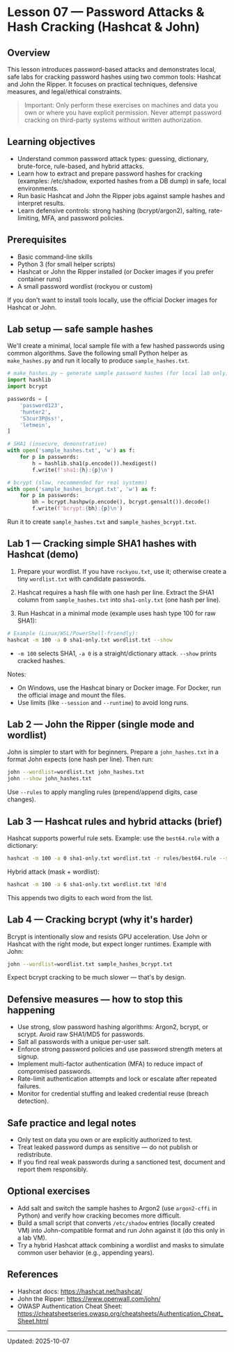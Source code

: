  # Lesson 07 — Password Attacks & Hash Cracking (Hashcat & John)

 ## Overview

 This lesson introduces password-based attacks and demonstrates local, safe labs for cracking password hashes using two common tools: Hashcat and John the Ripper. It focuses on practical techniques, defensive measures, and legal/ethical constraints.

 > Important: Only perform these exercises on machines and data you own or where you have explicit permission. Never attempt password cracking on third-party systems without written authorization.

 ## Learning objectives

 - Understand common password attack types: guessing, dictionary, brute-force, rule-based, and hybrid attacks.
 - Learn how to extract and prepare password hashes for cracking (examples: /etc/shadow, exported hashes from a DB dump) in safe, local environments.
 - Run basic Hashcat and John the Ripper jobs against sample hashes and interpret results.
 - Learn defensive controls: strong hashing (bcrypt/argon2), salting, rate-limiting, MFA, and password policies.

 ## Prerequisites

 - Basic command-line skills
 - Python 3 (for small helper scripts)
 - Hashcat or John the Ripper installed (or Docker images if you prefer container runs)
 - A small password wordlist (rockyou or custom)

 If you don't want to install tools locally, use the official Docker images for Hashcat or John.

 ## Lab setup — safe sample hashes

 We'll create a minimal, local sample file with a few hashed passwords using common algorithms. Save the following small Python helper as `make_hashes.py` and run it locally to produce `sample_hashes.txt`.

 ```python
 # make_hashes.py — generate sample password hashes (for local lab only)
 import hashlib
 import bcrypt

 passwords = [
     'password123',
     'hunter2',
     'S3cur3P@ss!',
     'letmein',
 ]

 # SHA1 (insecure, demonstrative)
 with open('sample_hashes.txt', 'w') as f:
     for p in passwords:
         h = hashlib.sha1(p.encode()).hexdigest()
         f.write(f'sha1:{h}:{p}\n')

 # bcrypt (slow, recommended for real systems)
 with open('sample_hashes_bcrypt.txt', 'w') as f:
     for p in passwords:
         bh = bcrypt.hashpw(p.encode(), bcrypt.gensalt()).decode()
         f.write(f'bcrypt:{bh}:{p}\n')
```

 Run it to create `sample_hashes.txt` and `sample_hashes_bcrypt.txt`.

 ## Lab 1 — Cracking simple SHA1 hashes with Hashcat (demo)

 1. Prepare your wordlist. If you have `rockyou.txt`, use it; otherwise create a tiny `wordlist.txt` with candidate passwords.

 2. Hashcat requires a hash file with one hash per line. Extract the SHA1 column from `sample_hashes.txt` into `sha1-only.txt` (one hash per line).

 3. Run Hashcat in a minimal mode (example uses hash type 100 for raw SHA1):

 ```bash
 # Example (Linux/WSL/PowerShell-friendly):
 hashcat -m 100 -a 0 sha1-only.txt wordlist.txt --show
 ```

 - `-m 100` selects SHA1, `-a 0` is a straight/dictionary attack. `--show` prints cracked hashes.

 Notes:
 - On Windows, use the Hashcat binary or Docker image. For Docker, run the official image and mount the files.
 - Use limits (like `--session` and `--runtime`) to avoid long runs.

 ## Lab 2 — John the Ripper (single mode and wordlist)

 John is simpler to start with for beginners. Prepare a `john_hashes.txt` in a format John expects (one hash per line). Then run:

 ```bash
 john --wordlist=wordlist.txt john_hashes.txt
 john --show john_hashes.txt
 ```

 Use `--rules` to apply mangling rules (prepend/append digits, case changes).

 ## Lab 3 — Hashcat rules and hybrid attacks (brief)

 Hashcat supports powerful rule sets. Example: use the `best64.rule` with a dictionary:

 ```bash
 hashcat -m 100 -a 0 sha1-only.txt wordlist.txt -r rules/best64.rule --show
 ```

 Hybrid attack (mask + wordlist):

 ```bash
 hashcat -m 100 -a 6 sha1-only.txt wordlist.txt ?d?d
 ```

 This appends two digits to each word from the list.

 ## Lab 4 — Cracking bcrypt (why it's harder)

 Bcrypt is intentionally slow and resists GPU acceleration. Use John or Hashcat with the right mode, but expect longer runtimes. Example with John:

 ```bash
 john --wordlist=wordlist.txt sample_hashes_bcrypt.txt
 ```

 Expect bcrypt cracking to be much slower — that's by design.

 ## Defensive measures — how to stop this happening

 - Use strong, slow password hashing algorithms: Argon2, bcrypt, or scrypt. Avoid raw SHA1/MD5 for passwords.
 - Salt all passwords with a unique per-user salt.
 - Enforce strong password policies and use password strength meters at signup.
 - Implement multi-factor authentication (MFA) to reduce impact of compromised passwords.
 - Rate-limit authentication attempts and lock or escalate after repeated failures.
 - Monitor for credential stuffing and leaked credential reuse (breach detection).

 ## Safe practice and legal notes

 - Only test on data you own or are explicitly authorized to test.
 - Treat leaked password dumps as sensitive — do not publish or redistribute.
 - If you find real weak passwords during a sanctioned test, document and report them responsibly.

 ## Optional exercises

 - Add salt and switch the sample hashes to Argon2 (use `argon2-cffi` in Python) and verify how cracking becomes more difficult.
 - Build a small script that converts `/etc/shadow` entries (locally created VM) into John-compatible format and run John against it (do this only in a lab VM).
 - Try a hybrid Hashcat attack combining a wordlist and masks to simulate common user behavior (e.g., appending years).

 ## References

 - Hashcat docs: https://hashcat.net/hashcat/
 - John the Ripper: https://www.openwall.com/john/
 - OWASP Authentication Cheat Sheet: https://cheatsheetseries.owasp.org/cheatsheets/Authentication_Cheat_Sheet.html

 ---

 Updated: 2025-10-07
